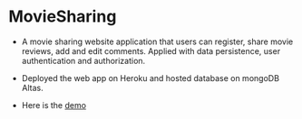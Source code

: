 # MovieSharing

* A movie sharing website application that users can register, share movie reviews, add and edit comments. Applied with data persistence, user authentication and authorization.

* Deployed the web app on Heroku and hosted database on mongoDB Altas.

* Here is the [demo](https://moviesharing.herokuapp.com/)

